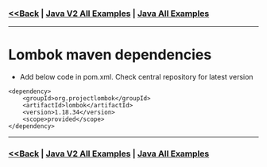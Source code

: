 ### [<<Back](../README.md) | [Java V2 All Examples](https://github.com/avinashbabudonthu/java/blob/master/java-v2/README.md) | [Java All Examples](https://github.com/avinashbabudonthu/java/blob/master/README.md)
------
# Lombok maven dependencies
* Add below code in pom.xml. Check central repository for latest version
```
<dependency>
    <groupId>org.projectlombok</groupId>
    <artifactId>lombok</artifactId>
    <version>1.18.34</version>
    <scope>provided</scope>
</dependency>

```
------
### [<<Back](../README.md) | [Java V2 All Examples](https://github.com/avinashbabudonthu/java/blob/master/java-v2/README.md) | [Java All Examples](https://github.com/avinashbabudonthu/java/blob/master/README.md)